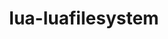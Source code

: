---
title: "lua-luafilesystem"
layout: cache
categories: [package, develop]
meta: {"versions": ["1.8.0"], "compilers": ["gcc@=11.3.0", "gcc@=11.4.0"], "oss": ["ubuntu22.04"], "platforms": ["linux"], "targets": ["x86_64_v3"], "stacks": ["root", "tutorial"], "num_specs": 7, "num_specs_by_stack": {"tutorial": 7, "root": 7}}
spec_details: [{"hash": "h22ur4n5x63rwhlv6ffvdbokjcn3rriw", "compiler": "gcc@=11.3.0", "versions": ["1.8.0"], "os": "ubuntu22.04", "platform": "linux", "target": "x86_64_v3", "variants": ["build_system=lua"], "stacks": ["tutorial", "root"], "size": "-", "tarball": "https://binaries.spack.io/develop/build_cache/linux-ubuntu22.04-x86_64_v3/gcc-11.3.0/lua-luafilesystem-1.8.0/linux-ubuntu22.04-x86_64_v3-gcc-11.3.0-lua-luafilesystem-1.8.0-h22ur4n5x63rwhlv6ffvdbokjcn3rriw.spack"}, {"hash": "zdzcaum2nyozieu2dizb6rnlbbnf7ywh", "compiler": "gcc@=11.3.0", "versions": ["1.8.0"], "os": "ubuntu22.04", "platform": "linux", "target": "x86_64_v3", "variants": ["build_system=lua"], "stacks": ["tutorial", "root"], "size": "-", "tarball": "https://binaries.spack.io/develop/build_cache/linux-ubuntu22.04-x86_64_v3/gcc-11.3.0/lua-luafilesystem-1.8.0/linux-ubuntu22.04-x86_64_v3-gcc-11.3.0-lua-luafilesystem-1.8.0-zdzcaum2nyozieu2dizb6rnlbbnf7ywh.spack"}, {"hash": "fwlxq2nmlapdrwdrsty3tmnk7plfnwqh", "compiler": "gcc@=11.3.0", "versions": ["1.8.0"], "os": "ubuntu22.04", "platform": "linux", "target": "x86_64_v3", "variants": ["build_system=lua"], "stacks": ["tutorial", "root"], "size": "-", "tarball": "https://binaries.spack.io/develop/build_cache/linux-ubuntu22.04-x86_64_v3/gcc-11.3.0/lua-luafilesystem-1.8.0/linux-ubuntu22.04-x86_64_v3-gcc-11.3.0-lua-luafilesystem-1.8.0-fwlxq2nmlapdrwdrsty3tmnk7plfnwqh.spack"}, {"hash": "pwf32t7cxw6inbrlbjsdecodmmqzxxjj", "compiler": "gcc@=11.3.0", "versions": ["1.8.0"], "os": "ubuntu22.04", "platform": "linux", "target": "x86_64_v3", "variants": ["build_system=lua"], "stacks": ["tutorial", "root"], "size": "-", "tarball": "https://binaries.spack.io/develop/build_cache/linux-ubuntu22.04-x86_64_v3/gcc-11.3.0/lua-luafilesystem-1.8.0/linux-ubuntu22.04-x86_64_v3-gcc-11.3.0-lua-luafilesystem-1.8.0-pwf32t7cxw6inbrlbjsdecodmmqzxxjj.spack"}, {"hash": "jw4gyrwhrsckm52oiggcia432g2yugyc", "compiler": "gcc@=11.4.0", "versions": ["1.8.0"], "os": "ubuntu22.04", "platform": "linux", "target": "x86_64_v3", "variants": ["build_system=lua"], "stacks": ["tutorial", "root"], "size": "-", "tarball": "https://binaries.spack.io/develop/build_cache/linux-ubuntu22.04-x86_64_v3/gcc-11.4.0/lua-luafilesystem-1.8.0/linux-ubuntu22.04-x86_64_v3-gcc-11.4.0-lua-luafilesystem-1.8.0-jw4gyrwhrsckm52oiggcia432g2yugyc.spack"}, {"hash": "nixdevdci4s5u5aeov2iqavorkuof7gl", "compiler": "gcc@=11.4.0", "versions": ["1.8.0"], "os": "ubuntu22.04", "platform": "linux", "target": "x86_64_v3", "variants": ["build_system=lua"], "stacks": ["tutorial", "root"], "size": "-", "tarball": "https://binaries.spack.io/develop/build_cache/linux-ubuntu22.04-x86_64_v3/gcc-11.4.0/lua-luafilesystem-1.8.0/linux-ubuntu22.04-x86_64_v3-gcc-11.4.0-lua-luafilesystem-1.8.0-nixdevdci4s5u5aeov2iqavorkuof7gl.spack"}, {"hash": "k2nqbvfajdl333pykddzz37j2zrvofsx", "compiler": "gcc@=11.4.0", "versions": ["1.8.0"], "os": "ubuntu22.04", "platform": "linux", "target": "x86_64_v3", "variants": ["build_system=lua"], "stacks": ["tutorial", "root"], "size": "-", "tarball": "https://binaries.spack.io/develop/build_cache/linux-ubuntu22.04-x86_64_v3/gcc-11.4.0/lua-luafilesystem-1.8.0/linux-ubuntu22.04-x86_64_v3-gcc-11.4.0-lua-luafilesystem-1.8.0-k2nqbvfajdl333pykddzz37j2zrvofsx.spack"}]
---